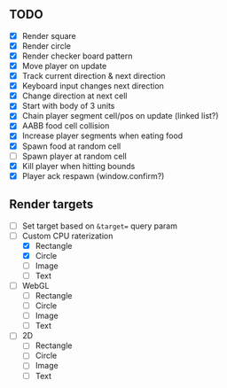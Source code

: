 ## TODO

- [x] Render square
- [x] Render circle
- [x] Render checker board pattern
- [x] Move player on update
- [x] Track current direction & next direction
- [x] Keyboard input changes next direction
- [x] Change direction at next cell
- [x] Start with body of 3 units
- [x] Chain player segment cell/pos on update (linked list?)
- [x] AABB food cell collision
- [x] Increase player segments when eating food
- [x] Spawn food at random cell
- [ ] Spawn player at random cell
- [x] Kill player when hitting bounds
- [x] Player ack respawn (window.confirm?)

## Render targets

- [ ] Set target based on `&target=` query param
- [ ] Custom CPU raterization
    - [x] Rectangle
    - [x] Circle
    - [ ] Image
    - [ ] Text
- [ ] WebGL
    - [ ] Rectangle
    - [ ] Circle
    - [ ] Image
    - [ ] Text
- [ ] 2D
    - [ ] Rectangle
    - [ ] Circle
    - [ ] Image
    - [ ] Text
